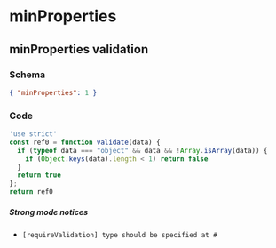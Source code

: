 # minProperties

## minProperties validation

### Schema

```json
{ "minProperties": 1 }
```

### Code

```js
'use strict'
const ref0 = function validate(data) {
  if (typeof data === "object" && data && !Array.isArray(data)) {
    if (Object.keys(data).length < 1) return false
  }
  return true
};
return ref0
```

##### Strong mode notices

 * `[requireValidation] type should be specified at #`

